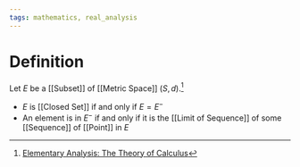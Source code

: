 ```yaml
---
tags: mathematics, real_analysis
---
```


# Definition

Let $E$ be a [[Subset]] of [[Metric Space]] $(S, d)$.[^1]
- $E$ is [[Closed Set]] if and only if $E = E^-$
- An element is in $E^-$ if and only if it is the [[Limit of Sequence]] of some [[Sequence]] of [[Point]] in $E$

[^1]: [Elementary Analysis: The Theory of Calculus](zotero://open-pdf/library/items/GUY2WR3V?page=100)